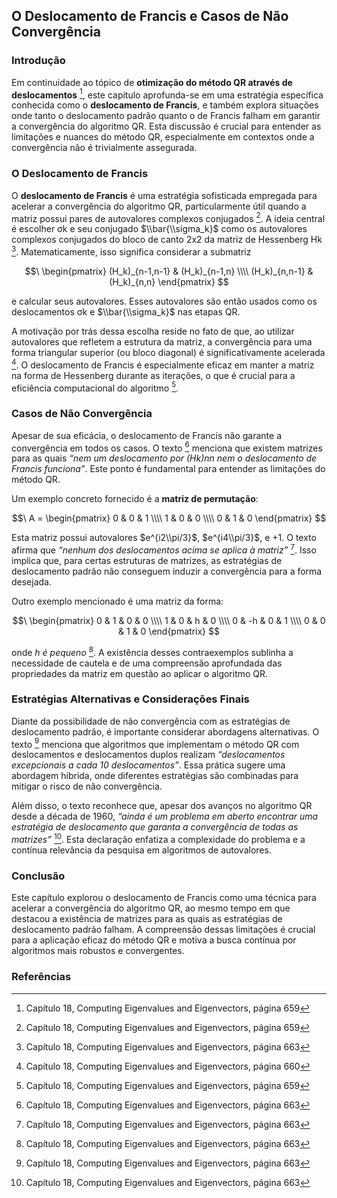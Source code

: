 ## O Deslocamento de Francis e Casos de Não Convergência

### Introdução
Em continuidade ao tópico de **otimização do método QR através de deslocamentos** [^659], este capítulo aprofunda-se em uma estratégia específica conhecida como o **deslocamento de Francis**, e também explora situações onde tanto o deslocamento padrão quanto o de Francis falham em garantir a convergência do algoritmo QR. Esta discussão é crucial para entender as limitações e nuances do método QR, especialmente em contextos onde a convergência não é trivialmente assegurada.

### O Deslocamento de Francis
O **deslocamento de Francis** é uma estratégia sofisticada empregada para acelerar a convergência do algoritmo QR, particularmente útil quando a matriz possui pares de autovalores complexos conjugados [^659]. A ideia central é escolher σk e seu conjugado $\\bar{\\sigma_k}$ como os autovalores complexos conjugados do bloco de canto 2x2 da matriz de Hessenberg Hk [^663]. Matematicamente, isso significa considerar a submatriz

$$\
\begin{pmatrix}
(H_k)_{n-1,n-1} & (H_k)_{n-1,n} \\\\
(H_k)_{n,n-1} & (H_k)_{n,n}
\end{pmatrix}
$$

e calcular seus autovalores. Esses autovalores são então usados como os deslocamentos σk e $\\bar{\\sigma_k}$ nas etapas QR.

A motivação por trás dessa escolha reside no fato de que, ao utilizar autovalores que refletem a estrutura da matriz, a convergência para uma forma triangular superior (ou bloco diagonal) é significativamente acelerada [^660]. O deslocamento de Francis é especialmente eficaz em manter a matriz na forma de Hessenberg durante as iterações, o que é crucial para a eficiência computacional do algoritmo [^659].

### Casos de Não Convergência
Apesar de sua eficácia, o deslocamento de Francis não garante a convergência em todos os casos. O texto [^663] menciona que existem matrizes para as quais *“nem um deslocamento por (Hk)nn nem o deslocamento de Francis funciona”*. Este ponto é fundamental para entender as limitações do método QR.

Um exemplo concreto fornecido é a **matriz de permutação**:

$$\
A = \begin{pmatrix}
0 & 0 & 1 \\\\
1 & 0 & 0 \\\\
0 & 1 & 0
\end{pmatrix}
$$

Esta matriz possui autovalores $e^{i2\\pi/3}$, $e^{i4\\pi/3}$, e +1. O texto afirma que *“nenhum dos deslocamentos acima se aplica à matriz”* [^663]. Isso implica que, para certas estruturas de matrizes, as estratégias de deslocamento padrão não conseguem induzir a convergência para a forma desejada.

Outro exemplo mencionado é uma matriz da forma:

$$\
\begin{pmatrix}
0 & 1 & 0 & 0 \\\\
1 & 0 & h & 0 \\\\
0 & -h & 0 & 1 \\\\
0 & 0 & 1 & 0
\end{pmatrix}
$$

onde *h é pequeno* [^663]. A existência desses contraexemplos sublinha a necessidade de cautela e de uma compreensão aprofundada das propriedades da matriz em questão ao aplicar o algoritmo QR.

### Estratégias Alternativas e Considerações Finais

Diante da possibilidade de não convergência com as estratégias de deslocamento padrão, é importante considerar abordagens alternativas. O texto [^663] menciona que algoritmos que implementam o método QR com deslocamentos e deslocamentos duplos realizam *“deslocamentos excepcionais a cada 10 deslocamentos”*. Essa prática sugere uma abordagem híbrida, onde diferentes estratégias são combinadas para mitigar o risco de não convergência.

Além disso, o texto reconhece que, apesar dos avanços no algoritmo QR desde a década de 1960, *“ainda é um problema em aberto encontrar uma estratégia de deslocamento que garanta a convergência de todas as matrizes”* [^663]. Esta declaração enfatiza a complexidade do problema e a contínua relevância da pesquisa em algoritmos de autovalores.

### Conclusão
Este capítulo explorou o deslocamento de Francis como uma técnica para acelerar a convergência do algoritmo QR, ao mesmo tempo em que destacou a existência de matrizes para as quais as estratégias de deslocamento padrão falham. A compreensão dessas limitações é crucial para a aplicação eficaz do método QR e motiva a busca contínua por algoritmos mais robustos e convergentes.
### Referências
[^659]: Capítulo 18, Computing Eigenvalues and Eigenvectors, página 659
[^660]: Capítulo 18, Computing Eigenvalues and Eigenvectors, página 660
[^663]: Capítulo 18, Computing Eigenvalues and Eigenvectors, página 663
<!-- END -->